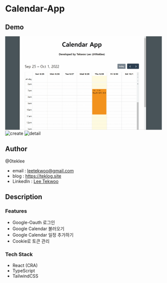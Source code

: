 # Calendar-App

## Demo

<img src="public/aseet/main.gif" alt="main">
<img src="public/aseet/create.gif" alt="create">
<img src="public/asset/create.gif" alt="detail">

## Author

@0teklee
- email : leetekwoo@gmail.com
- blog : https://teklog.site
- LinkedIn : [Lee Tekwoo](https://www.linkedin.com/in/tekwoo-lee-a67913171)

## Description

### Features

- Google-Oauth 로그인
- Google Calendar 불러오기
- Google Calendar 일정 추가하기
- Cookie로 토큰 관리

### Tech Stack

- React (CRA)
- TypeScript
- TailwindCSS
